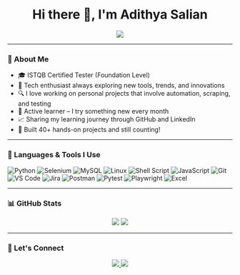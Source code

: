 <h1 align="center">Hi there 👋, I'm Adithya Salian</h1>

<p align="center">
  <img src="https://readme-typing-svg.herokuapp.com?font=Fira+Code&size=22&pause=1000&color=00C2FF&center=true&vCenter=true&width=435&lines=I+love+tech+%F0%9F%94%8C;Always+learning+new+tools+%F0%9F%93%9A;Python+%7C+Selenium+%7C+MySQL+%7C+Linux" />
</p>

---

### 🚀 About Me

- 🎓 ISTQB Certified Tester (Foundation Level)  
- 🧠 Tech enthusiast always exploring new tools, trends, and innovations  
- 🔍 I love working on personal projects that involve automation, scraping, and testing  
- 📘 Active learner – I try something new every month  
- 📈 Sharing my learning journey through GitHub and LinkedIn  
- 🧪 Built 40+ hands-on projects and still counting!  

---

### 🧰 Languages & Tools I Use

![Python](https://img.shields.io/badge/-Python-3776AB?style=for-the-badge&logo=python&logoColor=white)
![Selenium](https://img.shields.io/badge/-Selenium-43B02A?style=for-the-badge&logo=selenium&logoColor=white)
![MySQL](https://img.shields.io/badge/-MySQL-4479A1?style=for-the-badge&logo=mysql&logoColor=white)
![Linux](https://img.shields.io/badge/-Linux-FCC624?style=for-the-badge&logo=linux&logoColor=black)
![Shell Script](https://img.shields.io/badge/-Shell-4EAA25?style=for-the-badge&logo=gnu-bash&logoColor=white)
![JavaScript](https://img.shields.io/badge/-JavaScript-F7DF1E?style=for-the-badge&logo=javascript&logoColor=black)
![Git](https://img.shields.io/badge/-Git-F05032?style=for-the-badge&logo=git&logoColor=white)
![VS Code](https://img.shields.io/badge/-VS%20Code-007ACC?style=for-the-badge&logo=visual-studio-code&logoColor=white)
![Jira](https://img.shields.io/badge/-Jira-0052CC?style=for-the-badge&logo=jira&logoColor=white)
![Postman](https://img.shields.io/badge/-Postman-FF6C37?style=for-the-badge&logo=postman&logoColor=white)
![Pytest](https://img.shields.io/badge/-Pytest-0A9EDC?style=for-the-badge&logo=pytest&logoColor=white)
![Playwright](https://img.shields.io/badge/-Playwright-2AC760?style=for-the-badge&logo=playwright&logoColor=white)
![Excel](https://img.shields.io/badge/-Excel-217346?style=for-the-badge&logo=microsoft-excel&logoColor=white)

---

### 📊 GitHub Stats

<p align="center">
  <img src="https://github-readme-stats.vercel.app/api?username=AdithyaSalian23&show_icons=true&theme=tokyonight" />
  <img src="https://github-readme-streak-stats.herokuapp.com/?user=AdithyaSalian23&theme=tokyonight" />
</p>

---

### 🔗 Let's Connect

<p align="center">
  <a href="https://www.linkedin.com/in/adithya-salian/" target="_blank">
    <img src="https://img.shields.io/badge/-LinkedIn-0A66C2?style=for-the-badge&logo=linkedin&logoColor=white" />
  </a>
  <a href="https://github.com/AdithyaSalian23" target="_blank">
    <img src="https://img.shields.io/badge/-GitHub-181717?style=for-the-badge&logo=github&logoColor=white" />
  </a>
</p>
